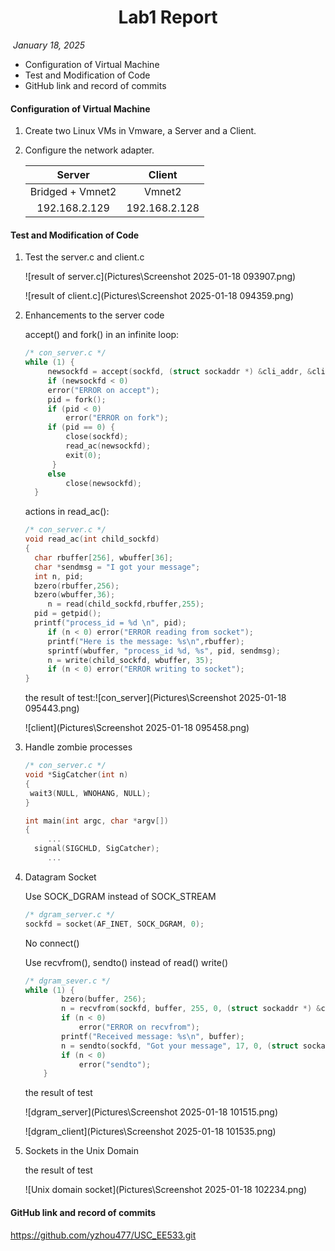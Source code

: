 <h1 align="center"> Lab1 Report </h1>

​									*January 18, 2025*



- Configuration of Virtual Machine
- Test and Modification of Code
- GitHub link and record of commits



#### Configuration of Virtual Machine

1. Create two Linux VMs in Vmware, a Server and a Client.

2. Configure the network adapter.

   |      Server      |    Client     |
   | :--------------: | :-----------: |
   | Bridged + Vmnet2 |    Vmnet2     |
   |  192.168.2.129   | 192.168.2.128 |



#### Test and Modification of Code

1. Test the server.c and client.c

   ![result of server.c](Pictures\Screenshot 2025-01-18 093907.png)

   ![result of client.c](Pictures\Screenshot 2025-01-18 094359.png)

2. Enhancements to the server code

   accept() and fork() in an infinite loop:

   ```` c
   /* con_server.c */
   while (1) { 
   		newsockfd = accept(sockfd, (struct sockaddr *) &cli_addr, &clilen); 
   		if (newsockfd < 0) 
   		error("ERROR on accept"); 
   		pid = fork(); 
   		if (pid < 0) 
   			error("ERROR on fork"); 
   		if (pid == 0) { 
   			close(sockfd); 
   			read_ac(newsockfd); 
   			exit(0); 
   		 } 
   		else 
   			close(newsockfd); 
   	 }
   ````

   

   actions in read_ac():

   ```` c
   /* con_server.c */
   void read_ac(int child_sockfd)
   {
   	 char rbuffer[256], wbuffer[36];
   	 char *sendmsg = "I got your message";
   	 int n, pid;
   	 bzero(rbuffer,256);
   	 bzero(wbuffer,36);
        n = read(child_sockfd,rbuffer,255);
   	 pid = getpid();
   	 printf("process_id = %d \n", pid);
        if (n < 0) error("ERROR reading from socket");
        printf("Here is the message: %s\n",rbuffer);
        sprintf(wbuffer, "process_id %d, %s", pid, sendmsg);
        n = write(child_sockfd, wbuffer, 35);
        if (n < 0) error("ERROR writing to socket");
   }
   ````

   

   the result of test:![con_server](Pictures\Screenshot 2025-01-18 095443.png)

   ![client](Pictures\Screenshot 2025-01-18 095458.png)

   

3. Handle zombie processes

   ````c
   /* con_server.c */
   void *SigCatcher(int n) 
   { 
   	wait3(NULL, WNOHANG, NULL); 
   }
   
   int main(int argc, char *argv[])
   {
        ...
   	 signal(SIGCHLD, SigCatcher);
        ...
   ````

   

   

4. Datagram Socket

   Use SOCK_DGRAM instead of SOCK_STREAM

   ````c
   /* dgram_server.c */
   sockfd = socket(AF_INET, SOCK_DGRAM, 0);
   ````

   

   No connect()

   Use recvfrom(), sendto() instead of read() write()

   ````c
   /* dgram_sever.c */
   while (1) {
           bzero(buffer, 256);
           n = recvfrom(sockfd, buffer, 255, 0, (struct sockaddr *) &cli_addr, &clilen);
           if (n < 0) 
               error("ERROR on recvfrom");
           printf("Received message: %s\n", buffer);
           n = sendto(sockfd, "Got your message", 17, 0, (struct sockaddr *) &cli_addr, clilen);
           if (n < 0) 
               error("sendto");
       }
   ````

   

   the result of test

   ![dgram_server](Pictures\Screenshot 2025-01-18 101515.png)

   ![dgram_client](Pictures\Screenshot 2025-01-18 101535.png)

   

5. Sockets in the Unix Domain 

   the result of test

   ![Unix domain socket](Pictures\Screenshot 2025-01-18 102234.png)

   

#### GitHub link and record of commits

https://github.com/yzhou477/USC_EE533.git